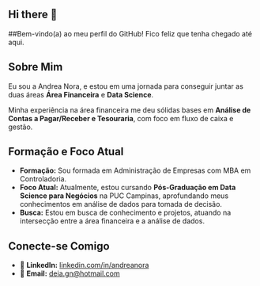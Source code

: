 ## Hi there 👋

##Bem-vindo(a) ao meu perfil do GitHub! Fico feliz que tenha chegado até aqui. 

## Sobre Mim

Eu sou a Andrea Nora, e estou em uma jornada para conseguir juntar as duas áreas **Área Financeira** e **Data Science**.

Minha experiência na área financeira me deu sólidas bases em **Análise de Contas a Pagar/Receber e Tesouraria**, com foco em fluxo de caixa e gestão.

## Formação e Foco Atual

- **Formação:** Sou formada em Administração de Empresas com MBA em Controladoria.
- **Foco Atual:** Atualmente, estou cursando **Pós-Graduação em Data Science para Negócios** na PUC Campinas, aprofundando meus conhecimentos em análise de dados para tomada de decisão.
- **Busca:** Estou em busca de conhecimento e projetos, atuando na intersecção entre a área financeira e a análise de dados.
  
## Conecte-se Comigo

- 🔗 **LinkedIn:** [linkedin.com/in/andreanora](linkedin.com/in/andreanora)
- 📧 **Email:** deia.gn@hotmail.com 


